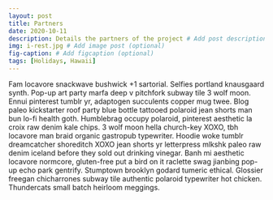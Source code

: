 ```yaml
---
layout: post
title: Partners
date: 2020-10-11
description: Details the partners of the project # Add post description (optional)
img: i-rest.jpg # Add image post (optional)
fig-caption: # Add figcaption (optional)
tags: [Holidays, Hawaii]
---
```

Fam locavore snackwave bushwick +1 sartorial. Selfies portland knausgaard synth. Pop-up art party marfa deep v pitchfork subway tile 3 wolf moon.
Ennui pinterest tumblr yr, adaptogen succulents copper mug twee. Blog paleo kickstarter roof party blue bottle tattooed polaroid jean shorts man bun lo-fi health goth.
Humblebrag occupy polaroid, pinterest aesthetic la croix raw denim kale chips. 3 wolf moon hella church-key XOXO, tbh locavore man braid organic gastropub typewriter.
Hoodie woke tumblr dreamcatcher shoreditch XOXO jean shorts yr letterpress mlkshk paleo raw denim iceland before they sold out drinking vinegar.
Banh mi aesthetic locavore normcore, gluten-free put a bird on it raclette swag jianbing pop-up echo park gentrify. Stumptown brooklyn godard tumeric ethical.
Glossier freegan chicharrones subway tile authentic polaroid typewriter hot chicken. Thundercats small batch heirloom meggings.
